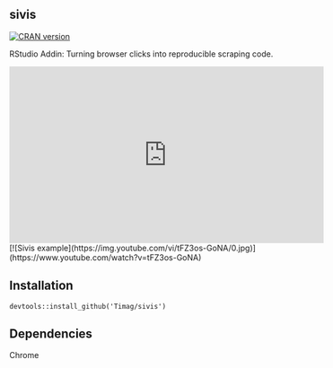 ## sivis
[![CRAN version](http://www.r-pkg.org/badges/version/imageclipr)](https://cran.r-project.org/package=imageclipr)


RStudio Addin: Turning browser clicks into reproducible scraping code.

 <iframe width="560" height="315"
src="https://www.youtube.com/embed/MUQfKFzIOeU" 
frameborder="0" 
allow="accelerometer; autoplay; encrypted-media; gyroscope; picture-in-picture" 
allowfullscreen></iframe>
[![Sivis example](https://img.youtube.com/vi/tFZ3os-GoNA/0.jpg)](https://www.youtube.com/watch?v=tFZ3os-GoNA)


## Installation
`devtools::install_github('Timag/sivis')`

## Dependencies
Chrome
